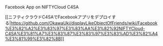 Facebook App on NIFTYCloud C4SA

[[ニフティクラウドC4SAでFacebookアプリをデプロイする|https://github.com/OkawaUki/displayLikeObjectOfFriends/wiki/Facebook%E3%82%A2%E3%83%97%E3%83%AA%E3%82%92NIFTYCloud-C4SA%E3%81%A7%E3%83%87%E3%83%97%E3%83%AD%E3%82%A4%E3%81%99%E3%82%8B]]

